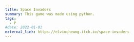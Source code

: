 ```yaml
---
title: Space Invaders
summary: This game was made using python.
tags:
  - P
#date: 2022-01-01
external_link: https://elvincheung.itch.io/space-invaders
---
```

